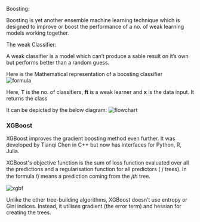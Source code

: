 Boosting:

Boosting is yet another ensemble machine learning technique which is designed to improve or boost the performance of a no. of weak learning models working together.

The weak Classifier:

A weak classifier is a model which can’t produce a sable result on it’s own but performs better than a random guess.

Here is the Mathematical representation of a boosting classifier<br>
                                               ![formula](https://user-images.githubusercontent.com/58946705/111885101-a7c5a580-89eb-11eb-8dee-fd71bc899a2d.jpg)

Here, **T** is the no. of classifiers, **ft** is a weak learner and **x** is the data input. It returns the class

 It can be depicted by the below diagram:
 ![flowchart](https://user-images.githubusercontent.com/58946705/111885187-2a4e6500-89ec-11eb-919d-a9f260f2487c.jpg)


### XGBoost
XGBoost improves the gradient boosting method even further.
It was developed by Tianqi Chen in C++ but now has interfaces for Python, R, Julia.

XGBoost's objective function is the sum of loss function evaluated over all the predictions and a regularisation function for all predictors ( 𝑗  trees). In the formula  𝑓𝑗  means a prediction coming from the  𝑗𝑡ℎ  tree.


![xgbf](https://user-images.githubusercontent.com/58946705/111885430-be6cfc00-89ed-11eb-825f-7d769a428a68.jpg)



Unlike the other tree-building algorithms, XGBoost doesn’t use entropy or Gini indices. Instead, it utilises gradient (the error term) and hessian for creating the trees.
